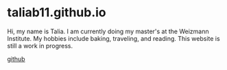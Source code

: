 # taliab11.github.io

Hi, my name is Talia. I am currently doing my master's at the Weizmann Institute. My hobbies include baking, traveling, and reading. This website is still a work in progress.

[github](https://github.github.com/gfm/)
